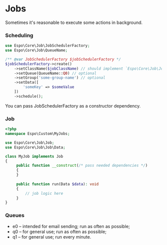 # Jobs

Sometimes it's reasonable to execute some actions in background.

### Scheduling

```php
use Espo\Core\Job\JobSchedulerFactory;
use Espo\Core\Job\QueueName;

/** @var JobSchedulerFactory $jobSchedulerFactory */
$jobSchedulerFactory->create()
    ->setClassName($jobClassName) // should implement `Espo\Core\Job\Job` interface
    ->setQueue(QueueName::Q0) // optional
    ->setGroup('some-group-name') // optional
    ->setData([
        'someKey' => $someValue
    ])
    ->schedule();
```

You can pass JobSchedulerFactory as a constructor dependency.

### Job

```php
<?php
namespace Espo\Custom\MyJobs;

use Espo\Core\Job\Job;
use Espo\Core\Job\Job\Data;

class MyJob implements Job
{
     public function __construct(/* pass needed dependencies */)
     {
     }
     
     public function run(Data $data): void
     {
         // job logic here
     }
}
```

### Queues

* e0 – intended for email sending; run as often as possible;
* q0 – for general use; run as often as possible;
* q1 – for general use; run every minute.
